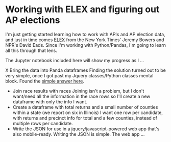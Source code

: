 Working with ELEX and figuring out AP elections
===============

I'm just getting started learning how to work with APIs and AP election data, and just in time comes [ELEX](https://elex.readthedocs.org/en/latest/index.html) from the New York Times' Jeremy Bowers and NPR's David Eads. Since I'm working with Python/Pandas, I'm going to learn all this through that lens.

The Jupyter notebook included here will show my progress as I ...

X Bring the data into Panda dataframes
		Finding the solution turned out to be very simple, once I got past my Jquery classes/Python classes mental block. Found the [simple answer here](https://stackoverflow.com/questions/34065361/python-class-attributes-to-pandas-dataframe).
- Join race results with races
		Joining isn't a problem, but I don't want/need all the information in the race rows so I'll create a new dataframe with only the info I want.
- Create a dataframe with total returns and a small number of counties within a state (we report on six in Illinois)
		I want one row per candidate, with returns and precinct info for total and a few counties, instead of multiple rows per candidate.
- Write the JSON for use in a jquery/javascript-powered web app that's also mobile-ready.
		Writing the JSON is simple. The web app ...

